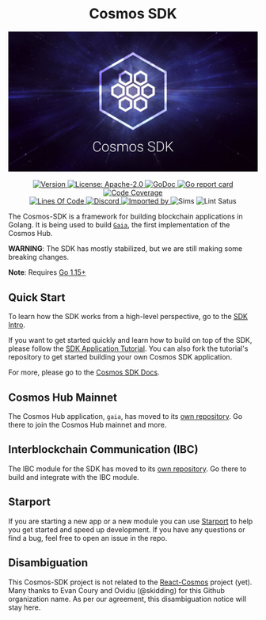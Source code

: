 <!--
parent:
  order: false
-->

<div align="center">
  <h1> Cosmos SDK </h1>
</div>

![banner](docs/cosmos-sdk-image.jpg)

<div align="center">
  <a href="https://github.com/cosmos/cosmos-sdk/releases/latest">
    <img alt="Version" src="https://img.shields.io/github/tag/cosmos/cosmos-sdk.svg" />
  </a>
  <a href="https://github.com/cosmos/cosmos-sdk/blob/master/LICENSE">
    <img alt="License: Apache-2.0" src="https://img.shields.io/github/license/cosmos/cosmos-sdk.svg" />
  </a>
  <a href="https://pkg.go.dev/github.com/cosmos/cosmos-sdk?tab=doc">
    <img alt="GoDoc" src="https://godoc.org/github.com/cosmos/cosmos-sdk?status.svg" />
  </a>
  <a href="https://goreportcard.com/report/github.com/cosmos/cosmos-sdk">
    <img alt="Go report card" src="https://goreportcard.com/badge/github.com/cosmos/cosmos-sdk" />
  </a>
  <a href="https://codecov.io/gh/cosmos/cosmos-sdk">
    <img alt="Code Coverage" src="https://codecov.io/gh/cosmos/cosmos-sdk/branch/master/graph/badge.svg" />
  </a>
</div>
<div align="center">
  <a href="https://github.com/cosmos/cosmos-sdk">
    <img alt="Lines Of Code" src="https://tokei.rs/b1/github/cosmos/cosmos-sdk" />
  </a>
  <a href="https://discord.gg/AzefAFd">
    <img alt="Discord" src="https://img.shields.io/discord/669268347736686612.svg" />
  </a>
  <a href="https://sourcegraph.com/github.com/cosmos/cosmos-sdk?badge">
    <img alt="Imported by" src="https://sourcegraph.com/github.com/cosmos/cosmos-sdk/-/badge.svg" />
  </a>
    <img alt="Sims" src="https://github.com/cosmos/cosmos-sdk/workflows/Sims/badge.svg" />
    <img alt="Lint Satus" src="https://github.com/cosmos/cosmos-sdk/workflows/Lint/badge.svg" />
</div>

The Cosmos-SDK is a framework for building blockchain applications in Golang. It
is being used to build [`Gaia`](https://github.com/cosmos/gaia), the first
implementation of the Cosmos Hub.

**WARNING**: The SDK has mostly stabilized, but we are still making some
breaking changes.

**Note**: Requires [Go 1.15+](https://golang.org/dl/)

## Quick Start

To learn how the SDK works from a high-level perspective, go to the
[SDK Intro](./docs/intro/overview.md).

If you want to get started quickly and learn how to build on top of the SDK,
please follow the
[SDK Application Tutorial](https://tutorials.cosmos.network/nameservice/tutorial/00-intro.html).
You can also fork the tutorial's repository to get started building your own
Cosmos SDK application.

For more, please go to the [Cosmos SDK Docs](./docs/).

## Cosmos Hub Mainnet

The Cosmos Hub application, `gaia`, has moved to its
[own repository](https://github.com/cosmos/gaia). Go there to join the Cosmos
Hub mainnet and more.

## Interblockchain Communication (IBC)

The IBC module for the SDK has moved to its
[own repository](https://github.com/cosmos/ibc-go). Go there to build and
integrate with the IBC module.

## Starport

If you are starting a new app or a new module you can use
[Starport](https://github.com/tendermint/starport) to help you get started and
speed up development. If you have any questions or find a bug, feel free to open
an issue in the repo.

## Disambiguation

This Cosmos-SDK project is not related to the
[React-Cosmos](https://github.com/react-cosmos/react-cosmos) project (yet). Many
thanks to Evan Coury and Ovidiu (@skidding) for this Github organization name.
As per our agreement, this disambiguation notice will stay here.
